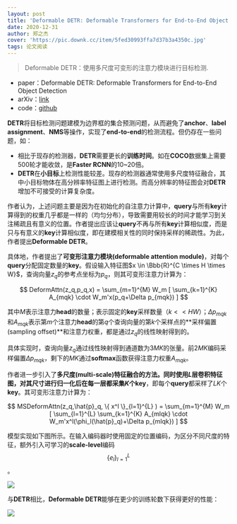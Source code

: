 ```yaml
---
layout: post
title: 'Deformable DETR: Deformable Transformers for End-to-End Object Detection'
date: 2020-12-31
author: 郑之杰
cover: 'https://pic.downk.cc/item/5fed30993ffa7d37b3a4350c.jpg'
tags: 论文阅读
---
```


> Deformable DETR：使用多尺度可变形的注意力模块进行目标检测.

- paper：Deformable DETR: Deformable Transformers for End-to-End Object Detection
- arXiv：[link](https://arxiv.org/abs/2010.04159)
- code：[github](https://github.com/facebookresearch/deit)

**DETR**将目标检测问题建模为边界框的集合预测问题，从而避免了**anchor**、**label assignment**、**NMS**等操作，实现了**end-to-end**的检测流程。但仍存在一些问题，如：
- 相比于现存的检测器，**DETR**需要更长的**训练时间**。如在**COCO**数据集上需要$500$轮才能收敛，是**Faster RCNN**的$10$~$20$倍。
- **DETR**在**小目标**上检测性能较差。现存的检测器通常使用多尺度特征融合，其中小目标物体在高分辨率特征图上进行检测。而高分辨率的特征图会对**DETR**增加不可接受的计算复杂度。

作者认为，上述问题主要是因为在初始化的自注意力计算中，**query**与所有**key**计算得到的权重几乎都是一样的（均匀分布），导致需要用较长的时间才能学习到关注稀疏且有意义的位置。作者提出应该让**query**不再与所有**key**计算相似度，而是只与有意义的**key**计算相似度，即在建模相关性的同时保持采样的稀疏性。为此，作者提出**Deformable DETR**。

具体地，作者提出了**可变形注意力模块(deformable attention module)**，对每个**query**分配固定数量的**key**。假设输入特征图$x \in \Bbb{R}^{C \times H \times W}$，查询向量$z_q$的参考点坐标为$p_q$，则其可变形注意力计算为：

$$ DeformAttn(z_q,p_q,x) = \sum_{m=1}^{M} W_m [ \sum_{k=1}^{K} A_{mqk} \cdot W_m'x(p_q+\Delta p_{mqk}) ] $$

其中$M$表示注意力**head**的数量；表示固定的**key**采样数量（$k<<HW$）；$\Delta p_{mqk}$和$A_{mqk}$表示第$m$个注意力**head**的第$q$个查询向量的第$k$个采样点的**采样偏置(sampling offset)**和注意力权重，都是通过$z_q$的线性映射得到的。

具体实现时，查询向量$z_q$通过线性映射得到通道数为$3MK$的张量。前$2MK$编码采样偏置$\Delta p_{mqk}$，剩下的$MK$通过**softmax**函数获得注意力权重$A_{mqk}$。

作者进一步引入了**多尺度(multi-scale)**特征融合的方法。同时使用$L$层卷积特征图，对其尺寸进行归一化后在每一层都采集$K$个**key**，即每个**query**都采样了$LK$个**key**。其可变形注意力计算为：

$$ MSDeformAttn(z_q,\hat{p}_q, \{ x^l \}_{l=1}^{L} ) = \sum_{m=1}^{M} W_m [ \sum_{l=1}^{L} \sum_{k=1}^{K} A_{mlqk} \cdot W_m'x^l(\phi_l(\hat{p}_q)+\Delta p_{mlqk}) ] $$

模型实现如下图所示。在输入编码器时使用固定的位置编码，为区分不同尺度的特征，额外引入可学习的**scale-level**编码$$\{ e_l \}_{l=1}^{L}$$。

![](https://pic.downk.cc/item/5fed33d13ffa7d37b3a9c7ee.jpg)

与**DETR**相比，**Deformable DETR**能够在更少的训练轮数下获得更好的性能：

![](https://pic.downk.cc/item/5fed72973ffa7d37b31897c6.jpg)

